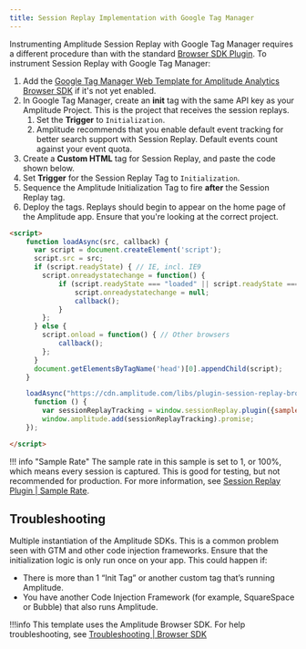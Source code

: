 ```yaml
---
title: Session Replay Implementation with Google Tag Manager
---
```


Instrumenting Amplitude Session Replay with Google Tag Manager requires a different procedure than with the standard [Browser SDK Plugin](/session-replay/sdks/plugin). To instrument Session Replay with Google Tag Manager:

1. Add the [Google Tag Manager Web Template for Amplitude Analytics Browser SDK](/data/sources/google-tag-manager-client/) if it's not yet enabled.
2. In Google Tag Manager, create an **init** tag with the same API key as your Amplitude Project. This is the project that receives the session replays.
   1. Set the **Trigger** to `Initialization`.
   2. Amplitude recommends that you enable default event tracking for better search support with Session Replay. Default events count against your event quota.
3. Create a **Custom HTML** tag for Session Replay, and paste the code shown below.
4. Set **Trigger** for the Session Replay Tag to `Initialization`.
5. Sequence the Amplitude Initialization Tag to fire **after** the Session Replay tag. 
6. Deploy the tags. Replays should begin to appear on the home page of the Amplitude app. Ensure that you're looking at the correct project.

```html title="Session Replay Script for Google Tag Manager" hl_lines="22"
<script>
    function loadAsync(src, callback) {
      var script = document.createElement('script');
      script.src = src;
      if (script.readyState) { // IE, incl. IE9
        script.onreadystatechange = function() {
            if (script.readyState === "loaded" || script.readyState === "complete") {
                script.onreadystatechange = null;
                callback();
            }
        };
      } else {
        script.onload = function() { // Other browsers
            callback();
        };
      }
      document.getElementsByTagName('head')[0].appendChild(script);
    }

    loadAsync("https://cdn.amplitude.com/libs/plugin-session-replay-browser-@{$ browser.session_replay.plugin.version $}-min.js.gz", 
      function () {
        var sessionReplayTracking = window.sessionReplay.plugin({sampleRate: 1});
        window.amplitude.add(sessionReplayTracking).promise;
    });

</script>
```

!!! info "Sample Rate"
    The sample rate in this sample is set to 1, or 100%, which means every session is captured. This is good for testing, but not recommended for production. For more information, see [Session Replay Plugin | Sample Rate](/session-replay/sdks/plugin/#sampling-rate).

## Troubleshooting

Multiple instantiation of the Amplitude SDKs. This is a common problem seen with GTM and other code injection frameworks. Ensure that the initialization logic is only run once on your app. This could happen if:

- There is more than 1 “Init Tag” or another custom tag that’s running Amplitude. 
- You have another Code Injection Framework (for example, SquareSpace or Bubble) that also runs Amplitude. 

!!!info 
    This template uses the Amplitude Browser SDK. For help troubleshooting, see [Troubleshooting | Browser SDK](/session-replay/sdks/plugin/#troubleshooting)
